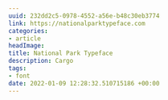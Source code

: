 ```yaml
---
uuid: 232dd2c5-0978-4552-a56e-b48c30eb3774
link: https://nationalparktypeface.com
categories:
- article
headImage:
title: National Park Typeface
description: Cargo
tags:
- font
date: 2022-01-09 12:28:32.510715186 +00:00
---
```

